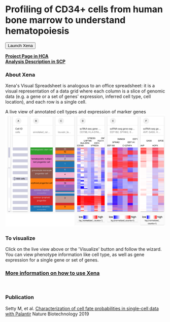 # Profiling of CD34+ cells from human bone marrow to understand hematopoiesis


<button class="cohortButton">Launch Xena</button>

**[Project Page in HCA](https://data.humancellatlas.org/explore/projects/091cf39b-01bc-42e5-9437-f419a66c8a45)**
<br>
**[Analysis Description in SCP](https://singlecell.broadinstitute.org/single_cell/study/SCP766/2020-mar-profiling-adult-bonemarrow-10x)**

### About Xena
Xena's Visual Spreadsheet is analogous to an office spreadsheet: it is a visual representation of a data grid where each column is a slice of genomic data (e.g. a gene or a set of genes' expression, inferred cell type, cell location), and each row is a single cell.

A live view of annotated cell types and expression of marker genes<br>
<a href='/?columns=%5B%7B%22width%22%3A134%2C%22columnLabel%22%3A%22%22%2C%22fieldLabel%22%3A%22annotated_cell_identity.ontology_label%22%2C%22host%22%3A%22https%3A%2F%2Fsinglecellnew.xenahubs.net%22%2C%22name%22%3A%22HCA%2FHuman_Hematopoietic_Profiling%2F10x%2Fmeta.tsv%22%2C%22fields%22%3A%22annotated_cell_identity.ontology_label%22%7D%2C%7B%22width%22%3A114%2C%22columnLabel%22%3A%22%22%2C%22fieldLabel%22%3A%22louvain_labels%22%2C%22host%22%3A%22https%3A%2F%2Fsinglecellnew.xenahubs.net%22%2C%22name%22%3A%22HCA%2FHuman_Hematopoietic_Profiling%2F10x%2Fmeta.tsv%22%2C%22fields%22%3A%22louvain_labels%22%7D%2C%7B%22width%22%3A165%2C%22columnLabel%22%3A%22scRNA-seq%20gene%20expression%20-%2010x%22%2C%22fieldLabel%22%3A%22CD79B%2C%20HLA-DRA%2C%20LAPTM5%2C%20VPREB3%2C%20VPREB1%2C%20CD74%2C%20HLA-A%2C%20DNTT%22%2C%22host%22%3A%22https%3A%2F%2Fsinglecellnew.xenahubs.net%22%2C%22name%22%3A%22HCA%2FHuman_Hematopoietic_Profiling%2F10x%2FexprMatrix.tsv%22%2C%22fields%22%3A%22CD79B%20HLA-DRA%20LAPTM5%20VPREB3%20VPREB1%20CD74%20HLA-A%20DNTT%22%7D%2C%7B%22width%22%3A183%2C%22columnLabel%22%3A%22scRNA-seq%20gene%20expression%20-%2010x%22%2C%22fieldLabel%22%3A%22EEF1B2%2C%20SPINK2%2C%20SMIM24%2C%20C1QTNF4%2C%20EEF1A1%2C%20EEF1B2P6%22%2C%22host%22%3A%22https%3A%2F%2Fsinglecellnew.xenahubs.net%22%2C%22name%22%3A%22HCA%2FHuman_Hematopoietic_Profiling%2F10x%2FexprMatrix.tsv%22%2C%22fields%22%3A%22EEF1B2%20SPINK2%20SMIM24%20C1QTNF4%20EEF1A1%20EEF1B2P6%22%7D%2C%7B%22width%22%3A141%2C%22columnLabel%22%3A%22scRNA-seq%20gene%20expression%20-%2010x%22%2C%22fieldLabel%22%3A%22AVP%2C%20GAS5%2C%20HOPX%2C%20EIF3E%22%2C%22host%22%3A%22https%3A%2F%2Fsinglecellnew.xenahubs.net%22%2C%22name%22%3A%22HCA%2FHuman_Hematopoietic_Profiling%2F10x%2FexprMatrix.tsv%22%2C%22fields%22%3A%22AVP%20GAS5%20HOPX%20EIF3E%22%7D%5D&heatmap=%7B%22showWelcome%22%3Afalse%2C%22mode%22%3A%22heatmap%22%7D'><img src="https://github.com/ucscXena/cohortMetaData/raw/master/cohort_HCA%20Human%20Hematopoietic%20Profiling/HCA%20Human%20Hematopoietic%20Profiling.png" width="800px"></a>

### To visualize
Click on the live view above or the 'Visualize' button and follow the wizard. You can view phenotype information like cell type, as well as gene expression for a single gene or set of genes.

### [More information on how to use Xena](https://ucsc-xena.gitbook.io/project/tutorials/hca-tutorial)

<br>

### Publication
Setty M, et al. [Characterization of cell fate probabilities in single-cell data with Palantir](https://www.ncbi.nlm.nih.gov/pubmed/30899105) Nature Biotechnology 2019

<br>
